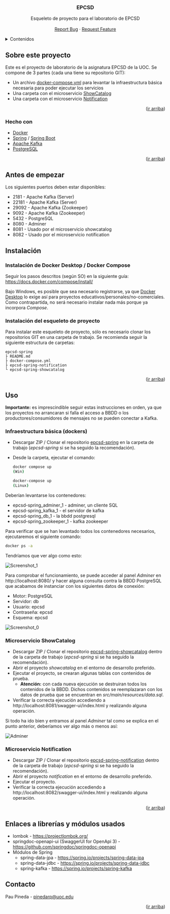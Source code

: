 <div id="top"></div>
<!--
*** Made using the Best-README-Template
*** https://github.com/othneildrew/Best-README-Template/blob/master/README.md
-->


<!-- PROJECT LOGO -->
<br />
<div align="center">
  <h3 align="center">EPCSD</h3>

  <p align="center">
    Esqueleto de proyecto para el laboratorio de EPCSD
    <br />
    <br />
    <a href="https://github.com/ppinedar/epcsd-spring/issues">Report Bug</a>
    ·
    <a href="https://github.com/ppinedar/epcsd-spring/issues">Request Feature</a>
  </p>
</div>



<!-- TABLE OF CONTENTS -->
<details>
  <summary>Contenidos</summary>
  <ol>
    <li>
      <a href="#sobre-este-proyecto">Sobre este proyecto</a>
      <ul>
        <li><a href="#hecho-con">Hecho con</a></li>
      </ul>
    </li>
    <li>
      <a href="#antes-de-empezar">Antes de empezar</a>
    </li>
    <li>
      <a href="#instalación">Instalación</a>
      <ul>
        <li><a href="#instalación-de-docker-desktop--docker-compose">Instalación de Docker Desktop / Docker Compose</a></li>
        <li><a href="#instalación-del-esqueleto-de-proyecto">Instalación del esqueleto de proyecto</a></li>
      </ul>
    </li>
    <li><a href="#uso">Uso</a>
      <ul>
        <li><a href="#infraestructura-básica-dockers">Infraestructura básica (dockers)</a></li>
        <li><a href="#microservicio-showcatalog">Microservicio ShowCatalog</a></li>
        <li><a href="#microservicio-notification">Microservicio Notification</a></li>
      </ul>
    </li>
    <li><a href="#enlaces-a-librerías-y-módulos-usados">Enlaces a librerías y módulos usados</a></li>
    <li><a href="#contacto">Contacto</a></li>
  </ol>
</details>



<!-- Sobre este proyecto -->
## Sobre este proyecto

Este es el proyecto de laboratorio de la asignatura EPCSD de la UOC. Se compone de 3 partes (cada una tiene su repositorio GIT):

* Un archivo <a href="https://github.com/ppinedar/epcsd-spring/blob/main/docker-compose.yml">docker-compose.yml</a> para levantar la infraestructura básica necesaria para poder ejecutar los servicios
* Una carpeta con el microservicio <a href="https://github.com/ppinedar/epcsd-spring-showcatalog">ShowCatalog</a>
* Una carpeta con el microservicio <a href="https://github.com/ppinedar/epcsd-spring-notification">Notification</a>

<p align="right">(<a href="#top">ir arriba</a>)</p>



### Hecho con

* [Docker](https://www.docker.com/)
* [Spring](https://spring.io/) / [Spring Boot](https://spring.io/projects/spring-boot)
* [Apache Kafka](https://kafka.apache.org/)
* [PostgreSQL](https://www.postgresql.org/)

<p align="right">(<a href="#top">ir arriba</a>)</p>


## Antes de empezar

Los siguientes puertos deben estar disponibles:
* 2181 - Apache Kafka (Server)
* 22181 - Apache Kafka (Server)
* 29092 - Apache Kafka (Zookeeper)
* 9092 - Apache Kafka (Zookeeper)
* 5432 - PostgreSQL
* 8080 - Adminer
* 8081 - Usado por el microservicio showcatalog
* 8082 - Usado por el microservicio notification


## Instalación

### Instalación de Docker Desktop / Docker Compose

Seguir los pasos descritos (según SO) en la siguiente guía: https://docs.docker.com/compose/install/

Bajo Windows, es posible que sea necesario registrarse, ya que <a href="https://docs.docker.com/desktop/windows/install/">Docker Desktop</a> lo exige así para proyectos educativos/personales/no-comerciales. Como contrapartida, no será necesario instalar nada más porque ya incorpora _Compose_.

### Instalación del esqueleto de proyecto

Para instalar este esqueleto de proyecto, sólo es necesario clonar los repositorios GIT en una carpeta de trabajo. Se recomienda seguir la siguiente estructura de carpetas:

```
epcsd-spring
├ README.md
├ docker-compose.yml
├ epcsd-spring-notification
└ epcsd-spring-showcatalog
```
<p align="right">(<a href="#top">ir arriba</a>)</p>


## Uso

**Importante:** es imprescindible seguir estas instrucciones en orden, ya que los proyectos no arrancaran si falla el acceso a BBDD o los productores/consumidores de mensajes no se pueden conectar a Kafka.

### Infraestructura básica (dockers)

* Descargar ZIP / Clonar el repositorio <a href="https://github.com/ppinedar/epcsd-spring">epcsd-spring</a> en la carpeta de trabajo (_epcsd-spring_ si se ha seguido la recomendación).
* Desde la carpeta, ejecutar el comando:

  ```sh
  docker compose up
  (Win)
  ```
  ```sh
  docker-compose up
  (Linux)
  ```

Deberían levantarse los contenedores:

* epcsd-spring_adminer_1 - adminer, un cliente SQL
* epcsd-spring_kafka_1 - el servidor de kafka
* epcsd-spring_db_1 - la bbdd postgresql
* epcsd-spring_zookeeper_1 - kafka zookeeper

Para verificar que se han levantado todos los contenedores necesarios, ejecutaremos el siguiente comando:
  
  ```sh
  docker ps -a
  ```

Tendríamos que ver algo como esto:

![Screenshot_1](https://user-images.githubusercontent.com/72941559/155118965-78bfa6f1-24e0-461c-92c4-63df919d2ac1.png)

Para comprobar el funcionamiento, se puede acceder al panel _Adminer_ en http://localhost:8080/ y hacer alguna consulta contra la BBDD PostgreSQL que acabamos de instanciar con los siguientes datos de conexión:

* Motor: PostgreSQL
* Servidor: db
* Usuario: epcsd
* Contraseña: epcsd
* Esquema: epcsd

![Screenshot_0](https://user-images.githubusercontent.com/72941559/154020889-9ae6fca0-a83d-4e3a-8b09-41963f2c9e3c.png)

### Microservicio ShowCatalog

* Descargar ZIP / Clonar el repositorio <a href="https://github.com/ppinedar/epcsd-spring-showcatalog">epcsd-spring-showcatalog</a> dentro de la carpeta de trabajo (_epcsd-spring_ si se ha seguido la recomendación).
* Abrir el proyecto _showcatalog_ en el entorno de desarrollo preferido.
* Ejecutar el proyecto, se crearan algunas tablas con contenidos de prueba. 
  * **Atención:** con cada nueva ejecución se destruiran todos los contenidos de la BBDD. Dichos contenidos se reemplazaran con los datos de prueba que se encuentran en _src/main/resources/data.sql_.
* Verificar la correcta ejecución accediendo a http://localhost:8081/swagger-ui/index.html y realizando alguna operación.

Si todo ha ido bien y entramos al panel _Adminer_ tal como se explica en el punto anterior, deberíamos ver algo más o menos así:

![Adminer](https://user-images.githubusercontent.com/72941559/154020768-af4d20ca-a497-43b4-8fc5-d06dbb33c812.png)

### Microservicio Notification

* Descargar ZIP / Clonar el repositorio <a href="https://github.com/ppinedar/epcsd-spring-notification">epcsd-spring-notification</a> dentro de la carpeta de trabajo (_epcsd-spring_ si se ha seguido la recomendación).
* Abrir el proyecto _notification_ en el entorno de desarrollo preferido.
* Ejecutar el proyecto.
* Verificar la correcta ejecución accediendo a http://localhost:8082/swagger-ui/index.html y realizando alguna operación.

<p align="right">(<a href="#top">ir arriba</a>)</p>


## Enlaces a librerías y módulos usados

* lombok - https://projectlombok.org/
* springdoc-openapi-ui (SwaggerUI for OpenApi 3) - https://github.com/springdoc/springdoc-openapi
* Módulos de Spring 
  * spring-data-jpa - https://spring.io/projects/spring-data-jpa
  * spring-data-jdbc - https://spring.io/projects/spring-data-jdbc
  * spring-kafka - https://spring.io/projects/spring-kafka


## Contacto

Pau Pineda - pinedarp@uoc.edu

<p align="right">(<a href="#top">ir arriba</a>)</p>

